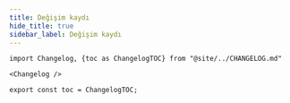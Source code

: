 ```yaml
---
title: Değişim kaydı
hide_title: true
sidebar_label: Değişim kaydı
---
```


```mdx-code-block
import Changelog, {toc as ChangelogTOC} from "@site/../CHANGELOG.md"

<Changelog />

export const toc = ChangelogTOC;
```
